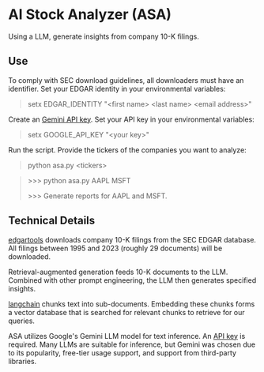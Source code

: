 # AI Stock Analyzer (ASA)

Using a LLM, generate insights from company 10-K filings.

## Use

To comply with SEC download guidelines, all downloaders must have an identifier. Set your EDGAR identity in your environmental variables:

> setx EDGAR_IDENTITY "\<first name> \<last name> \<email address>"

Create an [Gemini API key](https://aistudio.google.com/app/apikey). Set your API key in your environmental variables:

> setx GOOGLE_API_KEY "\<your key>"

Run the script. Provide the tickers of the companies you want to analyze:

> python asa.py \<tickers>

> \>>> python asa.py AAPL MSFT
>
> \>>> Generate reports for AAPL and MSFT.

## Technical Details

[edgartools](https://pypi.org/project/edgartools/) downloads company 10-K filings from the SEC EDGAR database. All filings between 1995 and 2023 (roughly 29 documents) will be downloaded.

Retrieval-augmented generation feeds 10-K documents to the LLM. Combined with other prompt engineering, the LLM then generates specified insights.

[langchain](https://github.com/langchain-ai/langchain) chunks text into sub-documents. Embedding these chunks forms a vector database that is searched for relevant chunks to retrieve for our queries.

ASA utilizes Google's Gemini LLM model for text inference. An [API key](https://aistudio.google.com/app/apikey) is required. Many LLMs are suitable for inference, but Gemini was chosen due to its popularity, free-tier usage support, and support from third-party libraries.

